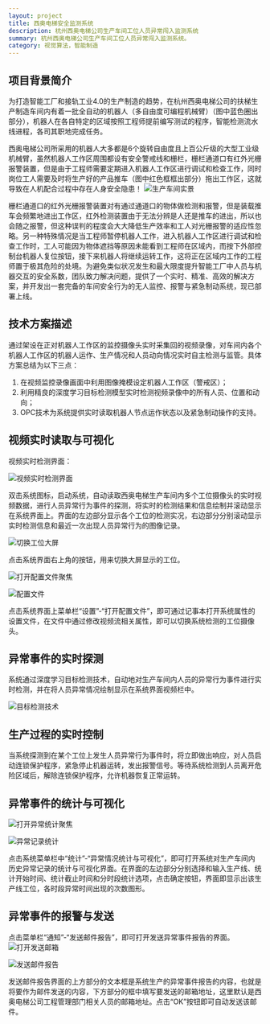 ```yaml
---
layout: project
title: 西奥电梯安全监测系统
description: 杭州西奥电梯公司生产车间工位人员异常闯入监测系统
summary: 杭州西奥电梯公司生产车间工位人员异常闯入监测系统。
category: 视觉算法，智能制造
---
```


## 项目背景简介
为打造智能工厂和接轨工业4.0的生产制造的趋势，在杭州西奥电梯公司的扶梯生产制造车间内有着一批全自动的机器人（多自由度可编程机械臂）（图中蓝色圈出部分），机器人在各自特定的区域按照工程师提前编写测试的程序，智能检测流水线进程，各司其职地完成任务。

西奥电梯公司所采用的机器人大多都是6个旋转自由度且上百公斤级的大型工业级机械臂，虽然机器人工作区周围都设有安全警戒线和栅栏，栅栏通道口有红外光栅报警装置，但是由于工程师需要定期进入机器人工作区进行调试和检查工作，同时岗位工人需要及时将生产好的产品推车（图中红色框框出部分）拖出工作区，这就导致在人机配合过程中存在人身安全隐患！
![生产车间实景](../assets/images/生产车间实景.png)

栅栏通道口的红外光栅报警装置对有通过通道口的物体做检测和报警，但是装载推车会频繁地进出工作区，红外检测装置由于无法分辨是人还是推车的进出，所以也会随之报警，但这种误判的程度会大大降低生产效率和工人对光栅报警的适应性忽略。另一种特殊情况是当工程师暂停机器人工作，进入机器人工作区进行调试和检查工作时，工人可能因为物体遮挡等原因未能看到工程师在区域内，而按下外部控制台机器人复位按钮，接下来机器人将继续运转工作，这将正在区域内工作的工程师置于极其危险的处境。为避免类似状况发生和最大限度提升智能工厂中人员与机器交互的安全系数，团队致力解决问题，提供了一个实时、精准、高效的解决方案，并开发出一套完备的车间安全行为的无人监控、报警与紧急制动系统，现已部署上线。

## 技术方案描述
通过架设在正对机器人工作区的监控摄像头实时采集回的视频录像，对车间内各个机器人工作区的机器人运作、生产情况和人员动向情况实时自主检测与监管。具体方案总结为以下三点：
1. 在视频监控录像画面中利用图像掩模设定机器人工作区（警戒区）；
2. 利用精良的深度学习目标检测模型实时检测视频录像中的所有人员、位置和动向；
3. OPC技术为系统提供实时读取机器人节点运作状态以及紧急制动操作的支持。


## 视频实时读取与可视化
视频实时检测界面：

![视频实时检测界面](../assets/images/检测界面.png)

双击系统图标，启动系统，自动读取西奥电梯生产车间内多个工位摄像头的实时视频数据，进行人员异常行为事件的探测，将实时的检测结果和信息绘制并滚动显示在系统界面上。界面的左边部分显示各个工位的检测实况，右边部分分别滚动显示实时检测信息和最近一次出现人员异常行为的图像记录。

![切换工位大屏](../assets/images/切换工位大屏聚焦.png)

点击系统界面右上角的按钮，用来切换大屏显示的工位。

![打开配置文件聚焦](../assets/images/打开配置文件聚焦.png)

![配置文件](../assets/images/配置文件.png)

点击系统界面上菜单栏“设置”-“打开配置文件”，即可通过记事本打开系统属性的设置文件，在文件中通过修改视频流相关属性，即可以切换系统检测的工位摄像头。

## 异常事件的实时探测
系统通过深度学习目标检测技术，自动地对生产车间内人员的异常行为事件进行实时检测，并在将人员异常情况绘制显示在系统界面视频栏中。

![目标检测技术](../assets/images/目标检测技术.png)

## 生产过程的实时控制
当系统探测到在某个工位上发生人员异常行为事件时，将立即做出响应，对人员启动连锁保护程序，紧急停止机器运转，发出报警信号。等待系统检测到人员离开危险区域后，解除连锁保护程序，允许机器恢复正常运转。

## 异常事件的统计与可视化
![打开异常统计聚焦](../assets/images/打开异常统计聚焦.png)

![异常记录统计](../assets/images/异常记录统计.png)

点击系统菜单栏中“统计”-“异常情况统计与可视化”，即可打开系统对生产车间内历史异常记录的统计与可视化界面。在界面的左边部分分别选择和输入生产线、统计开始时间、统计截止时间和分时段统计选项，点击确定按钮，界面即显示出该生产线工位，各时段异常时间出现的次数图形。

## 异常事件的报警与发送
点击菜单栏“通知”-“发送邮件报告”，即可打开发送异常事件报告的界面。
![打开发送邮箱](../assets/images/打开发送邮箱.png)

![发送邮件报告](../assets/images/发送邮件报告.png)

发送邮件报告界面的上方部分的文本框是系统生产的异常事件报告的内容，也就是将要作为邮件发送的内容，下方部分的框中填写要发送的邮箱地址，这里默认是西奥电梯公司工程管理部门相关人员的邮箱地址。点击“OK”按钮即可自动发送该邮件。

